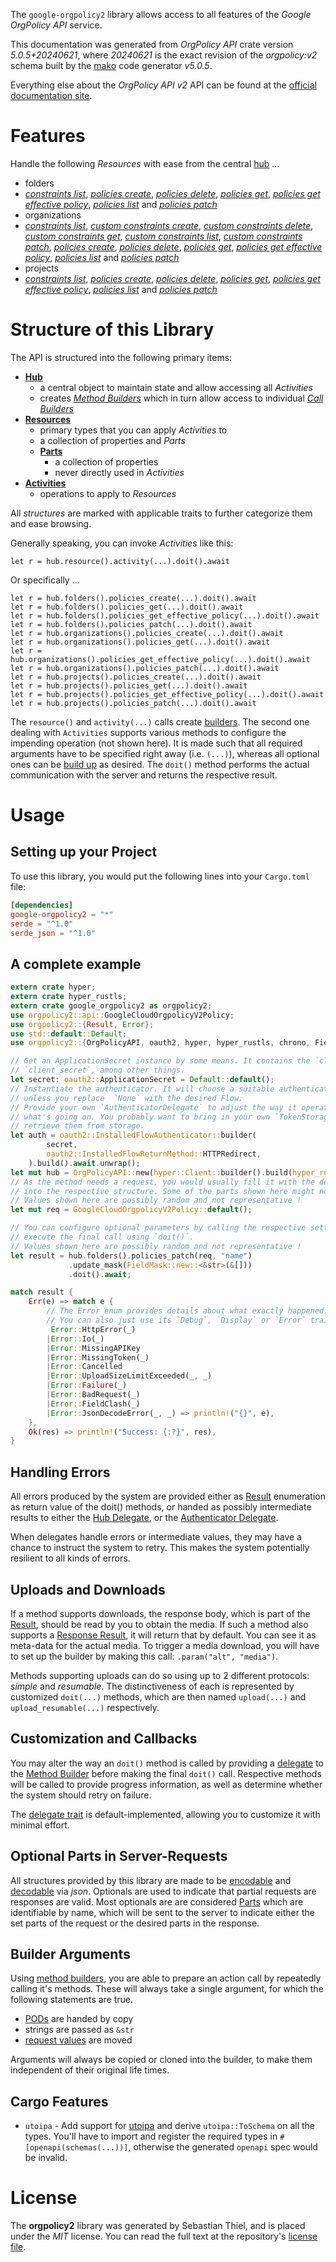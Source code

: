 <!---
DO NOT EDIT !
This file was generated automatically from 'src/generator/templates/api/README.md.mako'
DO NOT EDIT !
-->
The `google-orgpolicy2` library allows access to all features of the *Google OrgPolicy API* service.

This documentation was generated from *OrgPolicy API* crate version *5.0.5+20240621*, where *20240621* is the exact revision of the *orgpolicy:v2* schema built by the [mako](http://www.makotemplates.org/) code generator *v5.0.5*.

Everything else about the *OrgPolicy API* *v2* API can be found at the
[official documentation site](https://cloud.google.com/orgpolicy/docs/reference/rest/index.html).
# Features

Handle the following *Resources* with ease from the central [hub](https://docs.rs/google-orgpolicy2/5.0.5+20240621/google_orgpolicy2/OrgPolicyAPI) ... 

* folders
 * [*constraints list*](https://docs.rs/google-orgpolicy2/5.0.5+20240621/google_orgpolicy2/api::FolderConstraintListCall), [*policies create*](https://docs.rs/google-orgpolicy2/5.0.5+20240621/google_orgpolicy2/api::FolderPolicyCreateCall), [*policies delete*](https://docs.rs/google-orgpolicy2/5.0.5+20240621/google_orgpolicy2/api::FolderPolicyDeleteCall), [*policies get*](https://docs.rs/google-orgpolicy2/5.0.5+20240621/google_orgpolicy2/api::FolderPolicyGetCall), [*policies get effective policy*](https://docs.rs/google-orgpolicy2/5.0.5+20240621/google_orgpolicy2/api::FolderPolicyGetEffectivePolicyCall), [*policies list*](https://docs.rs/google-orgpolicy2/5.0.5+20240621/google_orgpolicy2/api::FolderPolicyListCall) and [*policies patch*](https://docs.rs/google-orgpolicy2/5.0.5+20240621/google_orgpolicy2/api::FolderPolicyPatchCall)
* organizations
 * [*constraints list*](https://docs.rs/google-orgpolicy2/5.0.5+20240621/google_orgpolicy2/api::OrganizationConstraintListCall), [*custom constraints create*](https://docs.rs/google-orgpolicy2/5.0.5+20240621/google_orgpolicy2/api::OrganizationCustomConstraintCreateCall), [*custom constraints delete*](https://docs.rs/google-orgpolicy2/5.0.5+20240621/google_orgpolicy2/api::OrganizationCustomConstraintDeleteCall), [*custom constraints get*](https://docs.rs/google-orgpolicy2/5.0.5+20240621/google_orgpolicy2/api::OrganizationCustomConstraintGetCall), [*custom constraints list*](https://docs.rs/google-orgpolicy2/5.0.5+20240621/google_orgpolicy2/api::OrganizationCustomConstraintListCall), [*custom constraints patch*](https://docs.rs/google-orgpolicy2/5.0.5+20240621/google_orgpolicy2/api::OrganizationCustomConstraintPatchCall), [*policies create*](https://docs.rs/google-orgpolicy2/5.0.5+20240621/google_orgpolicy2/api::OrganizationPolicyCreateCall), [*policies delete*](https://docs.rs/google-orgpolicy2/5.0.5+20240621/google_orgpolicy2/api::OrganizationPolicyDeleteCall), [*policies get*](https://docs.rs/google-orgpolicy2/5.0.5+20240621/google_orgpolicy2/api::OrganizationPolicyGetCall), [*policies get effective policy*](https://docs.rs/google-orgpolicy2/5.0.5+20240621/google_orgpolicy2/api::OrganizationPolicyGetEffectivePolicyCall), [*policies list*](https://docs.rs/google-orgpolicy2/5.0.5+20240621/google_orgpolicy2/api::OrganizationPolicyListCall) and [*policies patch*](https://docs.rs/google-orgpolicy2/5.0.5+20240621/google_orgpolicy2/api::OrganizationPolicyPatchCall)
* projects
 * [*constraints list*](https://docs.rs/google-orgpolicy2/5.0.5+20240621/google_orgpolicy2/api::ProjectConstraintListCall), [*policies create*](https://docs.rs/google-orgpolicy2/5.0.5+20240621/google_orgpolicy2/api::ProjectPolicyCreateCall), [*policies delete*](https://docs.rs/google-orgpolicy2/5.0.5+20240621/google_orgpolicy2/api::ProjectPolicyDeleteCall), [*policies get*](https://docs.rs/google-orgpolicy2/5.0.5+20240621/google_orgpolicy2/api::ProjectPolicyGetCall), [*policies get effective policy*](https://docs.rs/google-orgpolicy2/5.0.5+20240621/google_orgpolicy2/api::ProjectPolicyGetEffectivePolicyCall), [*policies list*](https://docs.rs/google-orgpolicy2/5.0.5+20240621/google_orgpolicy2/api::ProjectPolicyListCall) and [*policies patch*](https://docs.rs/google-orgpolicy2/5.0.5+20240621/google_orgpolicy2/api::ProjectPolicyPatchCall)




# Structure of this Library

The API is structured into the following primary items:

* **[Hub](https://docs.rs/google-orgpolicy2/5.0.5+20240621/google_orgpolicy2/OrgPolicyAPI)**
    * a central object to maintain state and allow accessing all *Activities*
    * creates [*Method Builders*](https://docs.rs/google-orgpolicy2/5.0.5+20240621/google_orgpolicy2/client::MethodsBuilder) which in turn
      allow access to individual [*Call Builders*](https://docs.rs/google-orgpolicy2/5.0.5+20240621/google_orgpolicy2/client::CallBuilder)
* **[Resources](https://docs.rs/google-orgpolicy2/5.0.5+20240621/google_orgpolicy2/client::Resource)**
    * primary types that you can apply *Activities* to
    * a collection of properties and *Parts*
    * **[Parts](https://docs.rs/google-orgpolicy2/5.0.5+20240621/google_orgpolicy2/client::Part)**
        * a collection of properties
        * never directly used in *Activities*
* **[Activities](https://docs.rs/google-orgpolicy2/5.0.5+20240621/google_orgpolicy2/client::CallBuilder)**
    * operations to apply to *Resources*

All *structures* are marked with applicable traits to further categorize them and ease browsing.

Generally speaking, you can invoke *Activities* like this:

```Rust,ignore
let r = hub.resource().activity(...).doit().await
```

Or specifically ...

```ignore
let r = hub.folders().policies_create(...).doit().await
let r = hub.folders().policies_get(...).doit().await
let r = hub.folders().policies_get_effective_policy(...).doit().await
let r = hub.folders().policies_patch(...).doit().await
let r = hub.organizations().policies_create(...).doit().await
let r = hub.organizations().policies_get(...).doit().await
let r = hub.organizations().policies_get_effective_policy(...).doit().await
let r = hub.organizations().policies_patch(...).doit().await
let r = hub.projects().policies_create(...).doit().await
let r = hub.projects().policies_get(...).doit().await
let r = hub.projects().policies_get_effective_policy(...).doit().await
let r = hub.projects().policies_patch(...).doit().await
```

The `resource()` and `activity(...)` calls create [builders][builder-pattern]. The second one dealing with `Activities` 
supports various methods to configure the impending operation (not shown here). It is made such that all required arguments have to be 
specified right away (i.e. `(...)`), whereas all optional ones can be [build up][builder-pattern] as desired.
The `doit()` method performs the actual communication with the server and returns the respective result.

# Usage

## Setting up your Project

To use this library, you would put the following lines into your `Cargo.toml` file:

```toml
[dependencies]
google-orgpolicy2 = "*"
serde = "^1.0"
serde_json = "^1.0"
```

## A complete example

```Rust
extern crate hyper;
extern crate hyper_rustls;
extern crate google_orgpolicy2 as orgpolicy2;
use orgpolicy2::api::GoogleCloudOrgpolicyV2Policy;
use orgpolicy2::{Result, Error};
use std::default::Default;
use orgpolicy2::{OrgPolicyAPI, oauth2, hyper, hyper_rustls, chrono, FieldMask};

// Get an ApplicationSecret instance by some means. It contains the `client_id` and 
// `client_secret`, among other things.
let secret: oauth2::ApplicationSecret = Default::default();
// Instantiate the authenticator. It will choose a suitable authentication flow for you, 
// unless you replace  `None` with the desired Flow.
// Provide your own `AuthenticatorDelegate` to adjust the way it operates and get feedback about 
// what's going on. You probably want to bring in your own `TokenStorage` to persist tokens and
// retrieve them from storage.
let auth = oauth2::InstalledFlowAuthenticator::builder(
        secret,
        oauth2::InstalledFlowReturnMethod::HTTPRedirect,
    ).build().await.unwrap();
let mut hub = OrgPolicyAPI::new(hyper::Client::builder().build(hyper_rustls::HttpsConnectorBuilder::new().with_native_roots().unwrap().https_or_http().enable_http1().build()), auth);
// As the method needs a request, you would usually fill it with the desired information
// into the respective structure. Some of the parts shown here might not be applicable !
// Values shown here are possibly random and not representative !
let mut req = GoogleCloudOrgpolicyV2Policy::default();

// You can configure optional parameters by calling the respective setters at will, and
// execute the final call using `doit()`.
// Values shown here are possibly random and not representative !
let result = hub.folders().policies_patch(req, "name")
             .update_mask(FieldMask::new::<&str>(&[]))
             .doit().await;

match result {
    Err(e) => match e {
        // The Error enum provides details about what exactly happened.
        // You can also just use its `Debug`, `Display` or `Error` traits
         Error::HttpError(_)
        |Error::Io(_)
        |Error::MissingAPIKey
        |Error::MissingToken(_)
        |Error::Cancelled
        |Error::UploadSizeLimitExceeded(_, _)
        |Error::Failure(_)
        |Error::BadRequest(_)
        |Error::FieldClash(_)
        |Error::JsonDecodeError(_, _) => println!("{}", e),
    },
    Ok(res) => println!("Success: {:?}", res),
}

```
## Handling Errors

All errors produced by the system are provided either as [Result](https://docs.rs/google-orgpolicy2/5.0.5+20240621/google_orgpolicy2/client::Result) enumeration as return value of
the doit() methods, or handed as possibly intermediate results to either the 
[Hub Delegate](https://docs.rs/google-orgpolicy2/5.0.5+20240621/google_orgpolicy2/client::Delegate), or the [Authenticator Delegate](https://docs.rs/yup-oauth2/*/yup_oauth2/trait.AuthenticatorDelegate.html).

When delegates handle errors or intermediate values, they may have a chance to instruct the system to retry. This 
makes the system potentially resilient to all kinds of errors.

## Uploads and Downloads
If a method supports downloads, the response body, which is part of the [Result](https://docs.rs/google-orgpolicy2/5.0.5+20240621/google_orgpolicy2/client::Result), should be
read by you to obtain the media.
If such a method also supports a [Response Result](https://docs.rs/google-orgpolicy2/5.0.5+20240621/google_orgpolicy2/client::ResponseResult), it will return that by default.
You can see it as meta-data for the actual media. To trigger a media download, you will have to set up the builder by making
this call: `.param("alt", "media")`.

Methods supporting uploads can do so using up to 2 different protocols: 
*simple* and *resumable*. The distinctiveness of each is represented by customized 
`doit(...)` methods, which are then named `upload(...)` and `upload_resumable(...)` respectively.

## Customization and Callbacks

You may alter the way an `doit()` method is called by providing a [delegate](https://docs.rs/google-orgpolicy2/5.0.5+20240621/google_orgpolicy2/client::Delegate) to the 
[Method Builder](https://docs.rs/google-orgpolicy2/5.0.5+20240621/google_orgpolicy2/client::CallBuilder) before making the final `doit()` call. 
Respective methods will be called to provide progress information, as well as determine whether the system should 
retry on failure.

The [delegate trait](https://docs.rs/google-orgpolicy2/5.0.5+20240621/google_orgpolicy2/client::Delegate) is default-implemented, allowing you to customize it with minimal effort.

## Optional Parts in Server-Requests

All structures provided by this library are made to be [encodable](https://docs.rs/google-orgpolicy2/5.0.5+20240621/google_orgpolicy2/client::RequestValue) and 
[decodable](https://docs.rs/google-orgpolicy2/5.0.5+20240621/google_orgpolicy2/client::ResponseResult) via *json*. Optionals are used to indicate that partial requests are responses 
are valid.
Most optionals are are considered [Parts](https://docs.rs/google-orgpolicy2/5.0.5+20240621/google_orgpolicy2/client::Part) which are identifiable by name, which will be sent to 
the server to indicate either the set parts of the request or the desired parts in the response.

## Builder Arguments

Using [method builders](https://docs.rs/google-orgpolicy2/5.0.5+20240621/google_orgpolicy2/client::CallBuilder), you are able to prepare an action call by repeatedly calling it's methods.
These will always take a single argument, for which the following statements are true.

* [PODs][wiki-pod] are handed by copy
* strings are passed as `&str`
* [request values](https://docs.rs/google-orgpolicy2/5.0.5+20240621/google_orgpolicy2/client::RequestValue) are moved

Arguments will always be copied or cloned into the builder, to make them independent of their original life times.

[wiki-pod]: http://en.wikipedia.org/wiki/Plain_old_data_structure
[builder-pattern]: http://en.wikipedia.org/wiki/Builder_pattern
[google-go-api]: https://github.com/google/google-api-go-client

## Cargo Features

* `utoipa` - Add support for [utoipa](https://crates.io/crates/utoipa) and derive `utoipa::ToSchema` on all
the types. You'll have to import and register the required types in `#[openapi(schemas(...))]`, otherwise the
generated `openapi` spec would be invalid.


# License
The **orgpolicy2** library was generated by Sebastian Thiel, and is placed 
under the *MIT* license.
You can read the full text at the repository's [license file][repo-license].

[repo-license]: https://github.com/Byron/google-apis-rsblob/main/LICENSE.md

